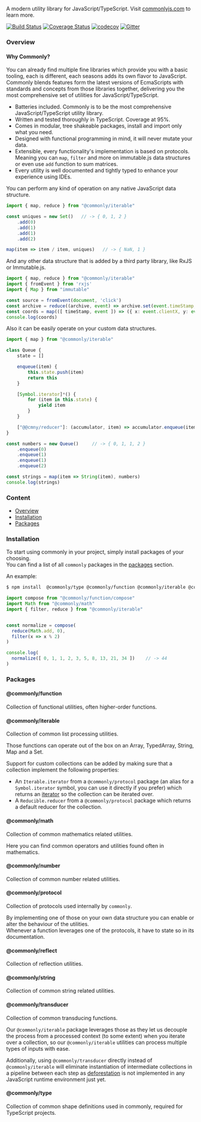 A modern utility library for JavaScript/TypeScript. Visit [commonlyjs.com](https://commonlyjs.com) to learn more.  

[![Build Status](https://github.com/commonlyjs/commonly/workflows/build/badge.svg?branch=master)](https://github.com/commonlyjs/commonly/actions)
[![Coverage Status](https://coveralls.io/repos/github/commonlyjs/commonly/badge.svg?branch=master)](https://coveralls.io/github/commonlyjs/commonly?branch=master)
[![codecov](https://codecov.io/gh/commonlyjs/commonly/branch/master/graph/badge.svg)](https://codecov.io/gh/commonlyjs/commonly)
[![Gitter](https://badges.gitter.im/commonlyjs/community.svg)](https://gitter.im/commonlyjs/community?utm_source=badge&utm_medium=badge&utm_campaign=pr-badge)


### Overview

#### Why Commonly?
You can already find multiple fine libraries which provide you with a basic tooling, each is different, each seasons adds its own flavor to JavaScript.
Commonly blends features form the latest versions of EcmaScripts with standards and concepts from those libraries together, 
delivering you the most comprehensive set of utilities for JavaScript/TypeScript.  

* Batteries included. Commonly is to be the most comprehensive JavaScript/TypeScript utility library.
* Written and tested thoroughly in TypeScript. Coverage at 95%.
* Comes in modular, tree shakeable packages, install and import only what you need. 
* Designed with functional programming in mind, it will never mutate your data.
* Extensible, every functionality's implementation is based on protocols. Meaning you can `map`, `filter` and more on immutable.js data structures or even use `add` function to sum matrices.
* Every utility is well documented and tightly typed to enhance your experience using IDEs.

You can perform any kind of operation on any native JavaScript data structure.
```typescript
import { map, reduce } from "@commonly/iterable"

const uniques = new Set()   // -> { 0, 1, 2 }
    .add(0)
    .add(1)
    .add(1)
    .add(2)

map(item => item / item, uniques)   // -> { NaN, 1 }
```

And any other data structure that is added by a third party library, like RxJS or Immutable.js.
```typescript
import { map, reduce } from "@commonly/iterable"
import { fromEvent } from 'rxjs'
import { Map } from "immutable"

const source = fromEvent(document, 'click')
const archive = reduce((archive, event) => archive.set(event.timeStamp, event),  Map(), source)
const coords = map(([ timeStamp, event ]) => ({ x: event.clientX, y: event.clientY }), archive)
console.log(coords)
```

Also it can be easily operate on your custom data structures. 
```typescript
import { map } from "@commonly/iterable"

class Queue {
    state = []

    enqueue(item) {
        this.state.push(item)
        return this
    }

    [Symbol.iterator]*() {
        for (item in this.state) {
            yield item
        }
    }

    ["@@cmny/reducer"]: (accumulator, item) => accumulator.enqueue(item)
}

const numbers = new Queue()     // -> { 0, 1, 1, 2 }
    .enqueue(0)
    .enqueue(1)
    .enqueue(1)
    .enqueue(2)

const strings = map(item => String(item), numbers)
console.log(strings)
```

### Content
* [Overview](#Overview)
* [Installation](#Installation)
* [Packages](#Packages)


### Installation 
To start using commonly in your project, simply install packages of your choosing.  
You can find a list of all `commonly` packages in the [packages](#Packages) section.  

An example: 
```bash
$ npm install  @commonly/type @commonly/function @commonly/iterable @commonly/math
```
```javascript
import compose from "@commonly/function/compose"
import Math from "@commonly/math"
import { filter, reduce } from "@commonly/iterable"


const normalize = compose(
  reduce(Math.add, 0), 
  filter(x => x % 2)
)

console.log(
  normalize([ 0, 1, 1, 2, 3, 5, 8, 13, 21, 34 ])    // -> 44
)
```


### Packages
#### @commonly/function
Collection of functional utilities, often higher-order functions.  

#### @commonly/iterable
Collection of common list processing utilities.  

Those functions can operate out of the box on an Array, TypedArray, String, Map and a Set.  

Support for custom collections can be added by making sure that a collection implement the following properties:
* An `Iterable.iterator` from a `@commonly/protocol` package (an alias for a `Symbol.iterator` symbol, you can use it directly if you prefer) which returns an [iterator](https://developer.mozilla.org/en-US/docs/Web/JavaScript/Reference/Iteration_protocols) so the collection can be iterated over.
* A `Reducible.reducer` from a `@commonly/protocol` package which returns a default reducer for the collection.

#### @commonly/math
Collection of common mathematics related utilities.

Here you can find common operators and utilities found often in mathematics.

#### @commonly/number
Collection of common number related utilities. 

#### @commonly/protocol
Collection of protocols used internally by `commonly`.   

By implementing one of those on your own data structure you can enable or alter the behaviour of the utilities.  
Whenever a function leverages one of the protocols, it have to state so in its documentation. 

#### @commonly/reflect
Collection of reflection utilities. 

#### @commonly/string
Collection of common string related utilities.  

#### @commonly/transducer
Collection of common transducing functions.  

Our `@commonly/iterable` package leverages those as they let us decouple the process 
from a processed context (to some extent) when you iterate over a collection, 
so our `@commonly/iterable` utilities can process multiple types of inputs with ease.  

Additionally, using `@commonly/transducer` directly instead of `@commonly/iterable` will eliminate instantiation 
of intermediate collections in a pipeline between each step 
as [deforestation](https://en.wikipedia.org/wiki/Deforestation_(computer_science)) 
is not implemented in any JavaScript runtime environment just yet.

#### @commonly/type
Collection of common shape definitions used in commonly, required for TypeScript projects.  
